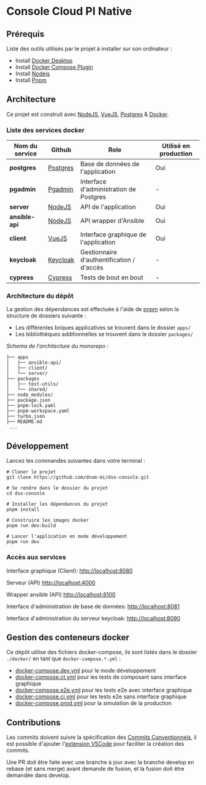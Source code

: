 # Console Cloud PI Native

## Prérequis

Liste des outils utilisés par le projet à installer sur son ordinateur :

- Install [Docker Desktop](https://www.docker.com/products/docker-desktop)
- Install [Docker Compose Plugin](https://docs.docker.com/compose/install/)
- Install [Nodejs](https://nodejs.org/en/download/)
- Install [Pnpm](https://pnpm.io/installation)

## Architecture

Ce projet est construit avec [NodeJS](https://nodejs.org/), [VueJS](https://vuejs.org/), [Postgres](https://www.postgresql.org/) & [Docker](https://www.docker.com/).

### Liste des services docker

| Nom du service  | Github                                             | Role                                      | Utilisé en production |
| --------------- | -------------------------------------------------- | ----------------------------------------- | --------------------- |
| __postgres__    | [Postgres](https://github.com/postgres/postgres)   | Base de données de l'application          | Oui                   |
| __pgadmin__     | [Pgadmin](https://github.com/pgadmin-org/pgadmin4) | Interface d'administration de Postgres    | -                     |
| __server__      | [NodeJS](https://github.com/nodejs/node)           | API de l'application                      | Oui                   |
| __ansible-api__ | [NodeJS](https://github.com/nodejs/node)           | API wrapper d'Ansible                     | Oui                   |
| __client__      | [VueJS](https://github.com/vuejs/vue)              | Interface graphique de l'application      | Oui                   |
| __keycloak__    | [Keycloak](https://github.com/keycloak/keycloak)   | Gestionnaire d'authentification / d'accès | -                     |
| __cypress__     | [Cypress](https://github.com/cypress-io/cypress)   | Tests de bout en bout                     | -                     |

### Architecture du dépôt

La gestion des dépendances est effectuée à l'aide de [pnpm](https://pnpm.io/) selon la structure de dossiers suivante :

- Les différentes briques applicatives se trouvent dans le dossier `apps/`
- Les bibliothèques additionnelles se trouvent dans le dossier `packages/`

*Schema de l'architecture du monorepo :*

```shell
├── apps
│   ├── ansible-api/
│   ├── client/
│   └── server/
├── packages
│   ├── test-utils/
│   └── shared/
├── node_modules/
├── package.json
├── pnpm-lock.yaml
├── pnpm-workspace.yaml
├── turbo.json
├── README.md
 ...
```

## Développement

Lancez les commandes suivantes dans votre terminal :

```shell
# Cloner le projet
git clone https://github.com/dnum-mi/dso-console.git

# Se rendre dans le dossier du projet
cd dso-console

# Installer les dépendances du projet
pnpm install

# Construire les images docker
pnpm run dev:build

# Lancer l'application en mode développement
pnpm run dev
```

### Accès aux services

Interface graphique (Client): <http://localhost:8080>

Serveur (API) <http://localhost:4000>

Wrapper ansible (API) <http://localhost:8100>

Interface d'administration de base de données: <http://localhost:8081>

Interface d'administration du serveur keycloak: <http://localhost:8090>

## Gestion des conteneurs docker

Ce dépôt utilise des fichiers docker-compose, ils sont listés dans le dossier `./docker/` en tant que `docker-compose.*.yml` :

- [docker-compose.dev.yml](./ci/docker/docker-compose.dev.yml) pour le mode développement
- [docker-compose.ct.yml](./ci/docker/docker-compose.ct.yml) pour les tests de composant sans interface graphique
- [docker-compose.e2e.yml](./ci/docker/docker-compose.e2e.yml) pour les tests e2e avec interface graphique
- [docker-compose.ci.yml](./ci/docker/docker-compose.ci.yml) pour les tests e2e sans interface graphique
- [docker-compose.prod.yml](./ci/docker/docker-compose.prod.yml) pour la simulation de la production

## Contributions

Les commits doivent suivre la spécification des [Commits Conventionnels](https://www.conventionalcommits.org/en/v1.0.0/), il est possible d'ajouter l'[extension VSCode](https://github.com/vivaxy/vscode-conventional-commits) pour faciliter la création des commits.

Une PR doit être faite avec une branche à jour avec la branche develop en rebase (et sans merge) avant demande de fusion, et la fusion doit être demandée dans develop.

